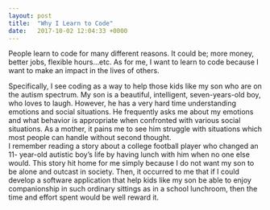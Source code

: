 ```yaml
---
layout: post
title:  "Why I Learn to Code"
date:   2017-10-02 12:04:33 +0000
---
```



People learn to code for many different reasons.  It could be; more money, better jobs, flexible hours…etc.   As for me, I want to learn to code because I want to make an impact in the lives of others.

Specifically, I see coding as a way to help those kids like my son who are on the autism spectrum.  My son is a beautiful, intelligent, seven-years-old boy, who loves to laugh.   However, he has a very hard time understanding emotions and social situations.  He frequently asks me about my emotions and what behavior is appropriate when confronted with various social situations.  As a mother, it pains me to see him struggle with situations which most people can handle without second thought.  
I remember reading a story about a college football player who changed an 11- year-old autistic boy’s life by having lunch with him when no one else would.  This story hit home for me simply because I do not want my son to be alone and outcast in society.  Then, it occurred to me that if I could develop a software application that help kids like my son be able to enjoy companionship in such ordinary sittings as in a school lunchroom, then the time and effort spent would be well reward it.

